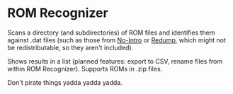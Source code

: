# ROM Recognizer

Scans a directory (and subdirectories) of ROM files and identifies them against .dat files (such as those from [No-Intro](http://datomatic.no-intro.org/) or [Redump](http://redump.org/), which might not be redistributable, so they aren't included).

Shows results in a list (planned features: export to CSV, rename files from within ROM Recognizer). Supports ROMs in .zip files.

Don't pirate things yadda yadda yadda.
